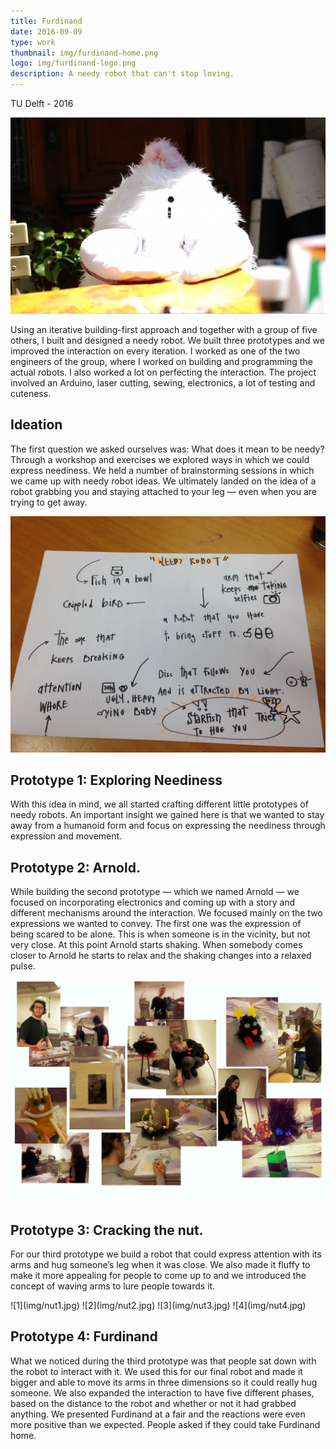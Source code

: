 ```yaml
---
title: Furdinand
date: 2016-09-09
type: work
thumbnail: img/furdinand-home.png
logo: img/furdinand-logo.png
description: A needy robot that can't stop loving.
---
```

<Title>Furdinand</Title>
<SubTitle>TU Delft - 2016</SubTitle>

<HeroImage>

![Furdinand the needy robot sitting on a terrace](img/furdinand-home.png)
</HeroImage>

<IntroText>
Using an iterative building-first approach and together with a group of five others, I built and designed a needy robot. We built three prototypes and we improved the interaction on every iteration. I worked as one of the two engineers of the group, where I worked on building and programming the actual robots. I also worked a lot on perfecting the interaction. The project involved an Arduino, laser cutting, sewing, electronics, a lot of testing and cuteness.
</IntroText>

<RegularBlock>

## Ideation
The first question we asked ourselves was: What does it mean to be needy? Through a workshop and exercises we explored ways in which we could express neediness. We held a number of brainstorming sessions in which we came up with needy robot ideas. We ultimately landed on the idea of a robot grabbing you and staying attached to your leg — even when you are trying to get away.


![A sheet that has been used for brainstorming](img/brainstorm.jpg "One of the sheets used during the brainstorm")

## Prototype 1: Exploring Neediness
With this idea in mind, we all started crafting different little prototypes of needy robots. An important insight we gained here is that we wanted to stay away from a humanoid form and focus on expressing the neediness through expression and movement.


## Prototype 2: Arnold.
While building the second prototype — which we named Arnold — we focused on incorporating electronics and coming up with a story and different mechanisms around the interaction. We focused mainly on the two expressions we wanted to convey. The first one was the expression of being scared to be alone. This is when someone is in the vicinity, but not very close. At this point Arnold starts shaking. When somebody comes closer to Arnold he starts to relax and the shaking changes into a relaxed pulse.

![A collage of different prototypes we built](img/collage.jpg)

## Prototype 3: Cracking the nut.
For our third prototype we build a robot that could express attention with its arms and hug someone’s leg when it was close. We also made it fluffy to make it more appealing for people to come up to and we introduced the concept of waving arms to lure people towards it.

<Gallery>
![1](img/nut1.jpg)
![2](img/nut2.jpg)
![3](img/nut3.jpg)
![4](img/nut4.jpg)
</Gallery>

## Prototype 4: Furdinand
What we noticed during the third prototype was that people sat down with the robot to interact with it. We used this for our final robot and made it bigger and able to move its arms in three dimensions so it could really hug someone. We also expanded the interaction to have five different phases, based on the distance to the robot and whether or not it had grabbed anything. We presented Furdinand at a fair and the reactions were even more positive than we expected. People asked if they could take Furdinand home.

</RegularBlock>